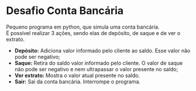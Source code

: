 # Desafio Conta Bancária
Pequeno programa em python, que simula uma conta bancária.<br>
É possível realizar 3 ações, sendo elas de depósito, de saque e de ver o extrato.
- **Depósito:** Adiciona valor informado pelo cliente ao saldo. Esse valor não pode ser negativo;
- **Saque:** Retira do saldo valor informado pelo cliente. O valor de saque não pode ser negativo e nem ultrapassar o valor presente no saldo;
- **Ver extrato:** Mostra o valor atual presente no saldo.
- **Sair:** Sai da conta bancária. Interrompe o programa.  
